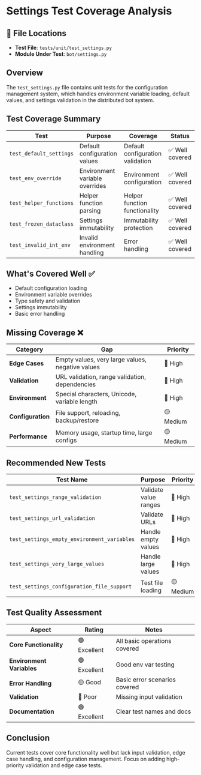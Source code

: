 # Settings Test Coverage Analysis

## 📍 File Locations
- **Test File**: `tests/unit/test_settings.py`
- **Module Under Test**: `bot/settings.py`

## Overview
The `test_settings.py` file contains unit tests for the configuration management system, which handles environment variable loading, default values, and settings validation in the distributed bot system.

## Test Coverage Summary

| Test | Purpose | Coverage | Status |
|------|---------|----------|---------|
| `test_default_settings` | Default configuration values | Default configuration validation | ✅ Well covered |
| `test_env_override` | Environment variable overrides | Environment configuration | ✅ Well covered |
| `test_helper_functions` | Helper function parsing | Helper function functionality | ✅ Well covered |
| `test_frozen_dataclass` | Settings immutability | Immutability protection | ✅ Well covered |
| `test_invalid_int_env` | Invalid environment handling | Error handling | ✅ Well covered |

## What's Covered Well ✅
- Default configuration loading
- Environment variable overrides
- Type safety and validation
- Settings immutability
- Basic error handling

## Missing Coverage ❌

| Category | Gap | Priority |
|----------|-----|----------|
| **Edge Cases** | Empty values, very large values, negative values | 🔴 High |
| **Validation** | URL validation, range validation, dependencies | 🔴 High |
| **Environment** | Special characters, Unicode, variable length | 🔴 High |
| **Configuration** | File support, reloading, backup/restore | 🟡 Medium |
| **Performance** | Memory usage, startup time, large configs | 🟡 Medium |

## Recommended New Tests

| Test Name | Purpose | Priority |
|-----------|---------|----------|
| `test_settings_range_validation` | Validate value ranges | 🔴 High |
| `test_settings_url_validation` | Validate URLs | 🔴 High |
| `test_settings_empty_environment_variables` | Handle empty values | 🔴 High |
| `test_settings_very_large_values` | Handle large values | 🔴 High |
| `test_settings_configuration_file_support` | Test file loading | 🟡 Medium |

## Test Quality Assessment

| Aspect | Rating | Notes |
|--------|--------|-------|
| **Core Functionality** | 🟢 Excellent | All basic operations covered |
| **Environment Variables** | 🟢 Excellent | Good env var testing |
| **Error Handling** | 🟡 Good | Basic error scenarios covered |
| **Validation** | 🔴 Poor | Missing input validation |
| **Documentation** | 🟢 Excellent | Clear test names and docs |

## Conclusion
Current tests cover core functionality well but lack input validation, edge case handling, and configuration management. Focus on adding high-priority validation and edge case tests.
